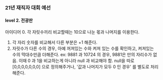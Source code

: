 ### 21년 재직자 대회 예선
#### level 2. 전광판

아이디어
0. 각 자릿수끼리 비교할때는 10으로 나눈 몫과 나머지를 이용한다.
1. 각 자리 숫자를 비교해서 다른 부분은 +1 해준다.
2. 자릿수가 다른 수의 경우, 아예 꺼져있는 수와 켜져 있는 수를 확인하고, 켜져있는 수의 막대수만큼 더해준다.
    ex: 9881 과 10724 의 경우, 9881은 만의 자리수가 없음. 이때 0 과 1을 비교하는게 아니라 null 과 비교해야 함.
    null을 따로 [0,0,0,0,0,0,0] 으로 정의해주거나, '값과 나머지가 모두 0 인 경우' 를 별도로 처리해준다.